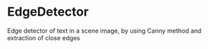 EdgeDetector
============

Edge detector of text in a scene image, by using Canny method and extraction of close edges